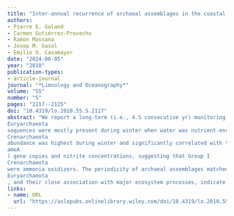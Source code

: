 ```yaml
---
title: "Inter‐annual recurrence of archaeal assemblages in the coastal NW Mediterranean Sea (Blanes Bay Microbial Observatory)"
authors:
- Pierre E. Galand
- Carmen Gutiérrez-Provecho
- Ramon Massana
- Josep M. Gasol
- Emilio O. Casamayor
date: "2024-08-05"
year: "2010"
publication-types:
- article-journal
journal: "*Limnology and Oceanography*"
volume: "55"
number: "5"
pages: "2117--2125"
doi: "10.4319/lo.2010.55.5.2117"
abstract: "We report a long‐term (i.e., 4.5 consecutive yr) monitoring of surface marine archaeal assemblages of the coastal Mediterranean Sea using quantitative polymerase chain reaction against specific phylogenetic and functional genes, and, for some specific samples, clone libraries of the 16S ribosomal ribonucleic acid gene. Archaea had a marked seasonal periodicity, with recurrent peaks of abundance in December and January and very low occurrence during summer, parallel to temporal changes in community composition. Group II.b
Euryarchaeota
sequences were mostly present during winter when water was nutrient‐enriched, and phytoplankton were abundant. Group II.a sequences were, in turn, more abundant during summer when the water column is stratified, and nutrient concentrations and phytoplankton stocks were lower. Group I
Crenarchaeota
abundance was highest during winter and significantly correlated with that of archaeal ammonia monooxygenase (
amoA
) gene copies and nitrite concentrations, suggesting that Group I
Crenarchaeota
were ammonia oxidizers. The periodicity of archaeal assemblages matched the strong and predictable seasonality of the surface‐water conditions in the northwestern Mediterranean Sea, and suggests a low degree of functional redundancy between archaeal groups. The distinct seasonal dynamics for Group II.a and II.b
Euryarchaeota
, and their close association with major ecosystem processes, indicate that they may play an important but as yet largely unknown role in the ocean."
links:
- name: URL
  url: "https://aslopubs.onlinelibrary.wiley.com/doi/10.4319/lo.2010.55.5.2117"
---
```

